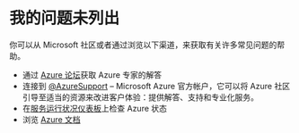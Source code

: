 <properties 
    pageTitle="My issue is not listed"
    description="我的问题未列出" 
    service="shared"
    resource="issuenotlisted" 
    documentationCenter=""
    authors="aashu"
    resourceTags=""
    selfHelpType="resource"
    supportTopicIds=""
    productPesIds=""
    displayOrder=""
    cloudEnvironments="public"
 />


# 我的问题未列出

你可以从 Microsoft 社区或者通过浏览以下渠道，来获取有关许多常见问题的帮助。

* 通过 [Azure 论坛](https://azure.microsoft.com/support/forums/)获取 Azure 专家的解答
* 连接到 [@AzureSupport](https://twitter.com/azuresupport) – Microsoft Azure 官方帐户，它可以将 Azure 社区引导至适当的资源来改进客户体验：提供解答、支持和专业化服务。
* 在[服务运行状况仪表板](https://azure.microsoft.com/status/)上检查 Azure 状态
* 浏览 [Azure 文档](https://azure.microsoft.com/documentation/)



<!--HONumber=Jun16_HO5-->


